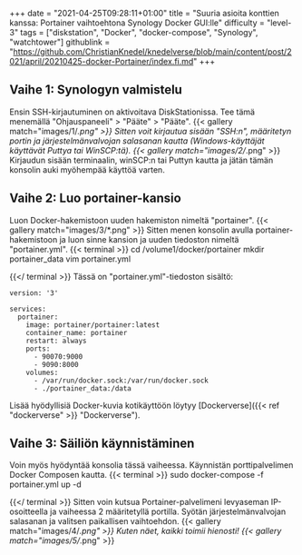 +++
date = "2021-04-25T09:28:11+01:00"
title = "Suuria asioita konttien kanssa: Portainer vaihtoehtona Synology Docker GUI:lle"
difficulty = "level-3"
tags = ["diskstation", "Docker", "docker-compose", "Synology", "watchtower"]
githublink = "https://github.com/ChristianKnedel/knedelverse/blob/main/content/post/2021/april/20210425-docker-Portainer/index.fi.md"
+++

## Vaihe 1: Synologyn valmistelu
Ensin SSH-kirjautuminen on aktivoitava DiskStationissa. Tee tämä menemällä "Ohjauspaneeli" > "Pääte" > "Pääte".
{{< gallery match="images/1/*.png" >}}
Sitten voit kirjautua sisään "SSH:n", määritetyn portin ja järjestelmänvalvojan salasanan kautta (Windows-käyttäjät käyttävät Puttya tai WinSCP:tä).
{{< gallery match="images/2/*.png" >}}
Kirjaudun sisään terminaalin, winSCP:n tai Puttyn kautta ja jätän tämän konsolin auki myöhempää käyttöä varten.
## Vaihe 2: Luo portainer-kansio
Luon Docker-hakemistoon uuden hakemiston nimeltä "portainer".
{{< gallery match="images/3/*.png" >}}
Sitten menen konsolin avulla portainer-hakemistoon ja luon sinne kansion ja uuden tiedoston nimeltä "portainer.yml".
{{< terminal >}}
cd /volume1/docker/portainer
mkdir portainer_data
vim portainer.yml

{{</ terminal >}}
Tässä on "portainer.yml"-tiedoston sisältö:
```
version: '3'

services:
  portainer:
    image: portainer/portainer:latest
    container_name: portainer
    restart: always
    ports:
      - 90070:9000
      - 9090:8000
    volumes:
      - /var/run/docker.sock:/var/run/docker.sock
      - ./portainer_data:/data

```
Lisää hyödyllisiä Docker-kuvia kotikäyttöön löytyy [Dockerverse]({{< ref "dockerverse" >}} "Dockerverse").
## Vaihe 3: Säiliön käynnistäminen
Voin myös hyödyntää konsolia tässä vaiheessa. Käynnistän porttipalvelimen Docker Composen kautta.
{{< terminal >}}
sudo docker-compose -f portainer.yml up -d

{{</ terminal >}}
Sitten voin kutsua Portainer-palvelimeni levyaseman IP-osoitteella ja vaiheessa 2 määritetyllä portilla. Syötän järjestelmänvalvojan salasanan ja valitsen paikallisen vaihtoehdon.
{{< gallery match="images/4/*.png" >}}
Kuten näet, kaikki toimii hienosti!
{{< gallery match="images/5/*.png" >}}